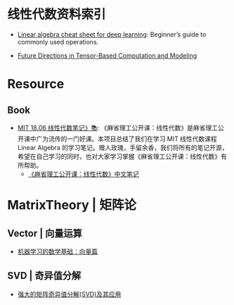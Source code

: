 # 线性代数资料索引

- [Linear algebra cheat sheet for deep learning](https://parg.co/bCB): Beginner’s guide to commonly used operations.

- [Future Directions in Tensor-Based Computation and Modeling](http://www.cs.cornell.edu/CV/TenWork/FinalReport.pdf)

# Resource

## Book

- [MIT 18.06 线性代数笔记》📚](https://github.com/apachecn/mit-18.06-linalg-notes): 《麻省理工公开课：线性代数》是麻省理工公开课中广为流传的一门好课。本项目总结了我们在学习 MIT 线性代数课程 Linear Algebra 的学习笔记。赠人玫瑰，手留余香，我们将所有的笔记开源，希望在自己学习的同时，也对大家学习掌握《麻省理工公开课：线性代数》有所帮助。
  - [《麻省理工公开课：线性代数》中文笔记](https://github.com/MLNLP-World/MIT-Linear-Algebra-Notes)

# MatrixTheory | 矩阵论

## Vector | 向量运算

- [机器学习的数学基础：向量篇](http://hahack.com/math/math-vector/)

## SVD | 奇异值分解

- [强大的矩阵奇异值分解(SVD)及其应用](http://www.cnblogs.com/LeftNotEasy/archive/2011/01/19/svd-and-applications.html)
